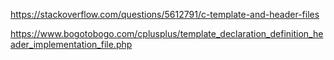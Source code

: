 https://stackoverflow.com/questions/5612791/c-template-and-header-files

https://www.bogotobogo.com/cplusplus/template_declaration_definition_header_implementation_file.php




